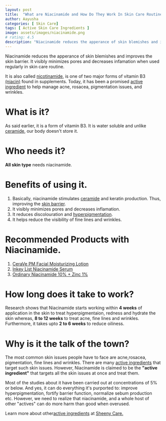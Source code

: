 ```yaml
---
layout: post
title:  "What are Niacinamide and How Do They Work In Skin Care Routines?"
author: Aayusha
categories: [ Skin Care]
tags: [ Active Skin Care Ingredients ]
image: assets/images/niacinamide.png
# rating: 4.5
description: "Niacinamide reduces the apperance of skin blemishes and improves the skin barrier. Niacinamide visibly minimizes pores and decreases infamation when used regularly in skin care routine."
---
```


Niacinamide reduces the apperance of skin blemishes and improves the skin barrier. It visibly minimizes pores and decreases infamation when used regularly in skin care routine.

It is also called <a href="https://www.google.com/search?client=ubuntu&bih=942&biw=1848&hl=en&sxsrf=ALeKk00oSvPZ9h3bCaV_WRgqhL0kwKE69Q%3A1600850648732&ei=2AprX8OQLLOS4-EP3vKbqAo&q=Nicotinamide&oq=Nicotinamide&gs_lcp=CgZwc3ktYWIQAzIECAAQRzIECAAQRzIECAAQRzIECAAQRzIECAAQRzIECAAQRzIECAAQRzIECAAQR1DTnWhY051oYOCfaGgAcAN4AIABAIgBAJIBAJgBAKABAqABAaoBB2d3cy13aXrIAQjAAQE&sclient=psy-ab&ved=0ahUKEwjD3IWy8f7rAhUzyTgGHV75BqUQ4dUDCAw&uact=5" rel="nofollow" target="_blank">nicotinamide</a>, is one of two major forms of vitamin B3 <a href="https://www.google.com/search?client=ubuntu&bih=942&biw=1848&hl=en&sxsrf=ALeKk00BSkNZYqrd-Gmm61tmlOL10wBaJw%3A1600852358375&ei=hhFrX_m4FpzB3LUPssKsiAY&q=niacin&oq=niacin&gs_lcp=CgZwc3ktYWIQAzIECAAQRzIECAAQRzIECAAQRzIECAAQRzIECAAQRzIECAAQRzIECAAQRzIECAAQR1DahgRY2oYEYMeIBGgAcAN4AIABAIgBAJIBAJgBAKABAqABAaoBB2d3cy13aXrIAQjAAQE&sclient=psy-ab&ved=0ahUKEwj5k6Lh9_7rAhWcILcAHTIhC2EQ4dUDCAw&uact=5" rel="nofollow" target="_blank">(niacin)</a> found in supplements. Today, it has been a promised <a href="https://www.sheenycare.com/active-ingredients-for-skin-care/" rel="dofollow" target="_blank">active ingredient</a> to help manage acne, rosacea, pigmentation issues, and wrinkles.

# What is it?
As said earlier, it is a form of vitamin B3. It is water soluble and unlike <a href="https://www.sheenycare.com/what-is-ceramide/" target="_blank">ceramide</a>, our body doesn't store it.

# Who needs it?
**All skin type** needs niacinamide. 

# Benefits of using it.
1. Basically, niacinamide stimulates <a href="https://www.sheenycare.com/what-is-ceramide/" target="_blank">ceramide</a> and keratin production. Thus, improving the <a href="https://www.google.com/search?client=ubuntu&bih=942&biw=1848&hl=en&sxsrf=ALeKk00-9atHnRd0QgSnl09g0SmLyMlyiw%3A1600852426468&ei=yhFrX82XHPGLmgeW7ragCA&q=skin+barrier&oq=skin+barrier&gs_lcp=CgZwc3ktYWIQAzICCAAyAggAMgIIADICCAAyAggAMgIIADICCAAyAggAMgIIADICCAA6BAgAEEc6BAgAEEM6DgguELEDEIMBEMcBEK8BOggIABCxAxCDAToOCC4QsQMQgwEQxwEQowI6BAgjECc6BQgAEJECOgUIABCxAzoICC4QxwEQowI6BAgAEApQhbx6WLHKemD5y3poAHADeACAAf0BiAHaEZIBBTAuOC40mAEAoAEBqgEHZ3dzLXdpesgBCMABAQ&sclient=psy-ab&ved=0ahUKEwjNpN6B-P7rAhXxheYKHRa3DYQQ4dUDCAw&uact=5" rel="nofollow" target="_blank">skin barrier</a>.
2. It visibly minimizes pores and decreases inflamation.
3. It reduces discolouration and <a href="https://www.sheenycare.com/ordinary-skin-care-routine-hyperpigmented-skin/" target="_blank">hyperpigmentation</a>.
4. It helps reduce the visibility of fine lines and wrinkles.


# Recommended Products with Niacinamide.

1. <a href="https://www.cerave.com/skincare/moisturizers/pm-facial-moisturizing-lotion" target="_blank" rel="nofollow">CeraVe PM Facial Moisturizing Lotion</a>
2. <a href="https://www.theinkeylist.com/products/niacinamide" target="_blank" rel="nofollow">Inkey List Niacinamide Serum</a>
3. <a href="https://theordinary.deciem.com/product/rdn-niacinamide-10pct-zinc-1pct-30ml?ccvis=1" target="_blank" rel="nofollow">Ordinary Niacinamide 10% + Zinc 1%</a>

# How long does it take to work?
Research shows that Niacinamide starts working within **4 weeks** of application in the skin to treat hyperpigmentaion, redness and hydrate the skin whereas, **8 to 12 weeks** to treat acne, fine lines and wrinkles. Furthermore, it takes upto **2 to 6 weeks** to reduce oiliness.

# Why is it the talk of the town?
The most common skin issues people have to face are acne,rosacea, pigmentation, fine lines and wrinkles. There are many <a href="https://www.sheenycare.com/active-ingredients-for-skin-care/" rel="dofollow" target="_blank">active ingredients</a> that target such skin issues. However, Niacinamide is claimed to be the **"active ingredient"** that targets all the skin issues at once and treat them. 

Most of the studies about it have been carried out at concentrations of 5% or below. And yes, it can do everything it's purported to: improve hyperpigmentation, fortify barrier function, normalize sebum production etc. However, we need to realize that niacinamide, and a whole host of other "actives" can do more harm than good when overused. 

Learn more about other<a href="https://www.sheenycare.com/active-ingredients-for-skin-care/" rel="dofollow" target="_blank">active ingredients</a> at <a href="https://www.sheenycare.com/active-ingredients-for-skin-care/" rel="dofollow" target="_blank">Sheeny Care.</a>
